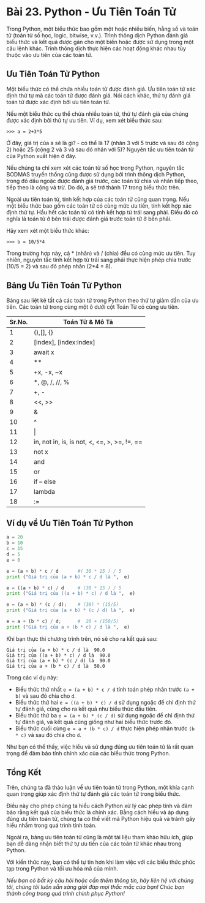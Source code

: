 # Bài 23. Python - Ưu Tiên Toán Tử

Trong Python, một biểu thức bao gồm một hoặc nhiều biến, hằng số và toán tử (toán tử số học, logic, bitwise, v.v.). Trình thông dịch Python đánh giá biểu thức và kết quả được gán cho một biến hoặc được sử dụng trong một câu lệnh khác. Trình thông dịch thực hiện các hoạt động khác nhau tùy thuộc vào ưu tiên của các toán tử.

## Ưu Tiên Toán Tử Python

Một biểu thức có thể chứa nhiều toán tử được đánh giá. Ưu tiên toán tử xác định thứ tự mà các toán tử được đánh giá. Nói cách khác, thứ tự đánh giá toán tử được xác định bởi ưu tiên toán tử.

Nếu một biểu thức cụ thể chứa nhiều toán tử, thứ tự đánh giá của chúng được xác định bởi thứ tự ưu tiên. Ví dụ, xem xét biểu thức sau:

```
>>> a = 2+3*5
```

Ở đây, giá trị của a sẽ là gì? - có thể là 17 (nhân 3 với 5 trước và sau đó cộng 2) hoặc 25 (cộng 2 và 3 và sau đó nhân với 5)? Nguyên tắc ưu tiên toán tử của Python xuất hiện ở đây.

Nếu chúng ta chỉ xem xét các toán tử số học trong Python, nguyên tắc BODMAS truyền thống cũng được sử dụng bởi trình thông dịch Python, trong đó dấu ngoặc được đánh giá trước, các toán tử chia và nhân tiếp theo, tiếp theo là cộng và trừ. Do đó, a sẽ trở thành 17 trong biểu thức trên.

Ngoài ưu tiên toán tử, tính kết hợp của các toán tử cũng quan trọng. Nếu một biểu thức bao gồm các toán tử có cùng mức ưu tiên, tính kết hợp xác định thứ tự. Hầu hết các toán tử có tính kết hợp từ trái sang phải. Điều đó có nghĩa là toán tử ở bên trái được đánh giá trước toán tử ở bên phải.

Hãy xem xét một biểu thức khác:

```
>>> b = 10/5*4
```

Trong trường hợp này, cả * (nhân) và / (chia) đều có cùng mức ưu tiên. Tuy nhiên, nguyên tắc tính kết hợp từ trái sang phải thực hiện phép chia trước (10/5 = 2) và sau đó phép nhân (2*4 = 8).

## Bảng Ưu Tiên Toán Tử Python

Bảng sau liệt kê tất cả các toán tử trong Python theo thứ tự giảm dần của ưu tiên. Các toán tử trong cùng một ô dưới cột Toán Tử có cùng ưu tiên.

| Sr.No. | Toán Tử & Mô Tả                              |
| ------ | -------------------------------------------- |
| 1      | (),[], {}                                    |
| 2      | [index], [index:index]                       |
| 3      | await x                                      |
| 4      | **                                           |
| 5      | +x, -x, ~x                                   |
| 6      | *, @, /, //, %                               |
| 7      | +, -                                         |
| 8      | <<, >>                                       |
| 9      | &                                            |
| 10     | ^                                            |
| 11     | \|                                           |
| 12     | in, not in, is, is not, <, <=, >, >=, !=, == |
| 13     | not x                                        |
| 14     | and                                          |
| 15     | or                                           |
| 16     | if – else                                    |
| 17     | lambda                                       |
| 18     | :=                                           |

## Ví dụ về Ưu Tiên Toán Tử Python

```python
a = 20
b = 10
c = 15
d = 5
e = 0

e = (a + b) * c / d       #( 30 * 15 ) / 5
print ("Giá trị của (a + b) * c / d là ",  e)

e = ((a + b) * c) / d     # (30 * 15 ) / 5
print ("Giá trị của ((a + b) * c) / d là ",  e)

e = (a + b) * (c / d);    # (30) * (15/5)
print ("Giá trị của (a + b) * (c / d) là ",  e)

e = a + (b * c) / d;      #  20 + (150/5)
print ("Giá trị của a + (b * c) / d là ",  e)
```

Khi bạn thực thi chương trình trên, nó sẽ cho ra kết quả sau:

```
Giá trị của (a + b) * c / d là  90.0
Giá trị của ((a + b) * c) / d là  90.0
Giá trị của (a + b) * (c / d) là  90.0
Giá trị của a + (b * c) / d là  50.0
```

Trong các ví dụ này:

- Biểu thức thứ nhất `e = (a + b) * c / d` tính toán phép nhân trước `(a + b)` và sau đó chia cho `d`.
- Biểu thức thứ hai `e = ((a + b) * c) / d` sử dụng ngoặc để chỉ định thứ tự đánh giá, cũng cho ra kết quả như biểu thức đầu tiên.
- Biểu thức thứ ba `e = (a + b) * (c / d)` sử dụng ngoặc để chỉ định thứ tự đánh giá, và kết quả cũng giống như hai biểu thức trước đó.
- Biểu thức cuối cùng `e = a + (b * c) / d` thực hiện phép nhân trước `(b * c)` và sau đó chia cho `d`.

Như bạn có thể thấy, việc hiểu và sử dụng đúng ưu tiên toán tử là rất quan trọng để đảm bảo tính chính xác của các biểu thức trong Python.

## Tổng Kết

Trên, chúng ta đã thảo luận về ưu tiên toán tử trong Python, một khía cạnh quan trọng giúp xác định thứ tự đánh giá các toán tử trong biểu thức. 

Điều này cho phép chúng ta hiểu cách Python xử lý các phép tính và đảm bảo rằng kết quả của biểu thức là chính xác. Bằng cách hiểu và áp dụng đúng ưu tiên toán tử, chúng ta có thể viết mã Python hiệu quả và tránh gây hiểu nhầm trong quá trình tính toán.

Ngoài ra, bảng ưu tiên toán tử cũng là một tài liệu tham khảo hữu ích, giúp bạn dễ dàng nhận biết thứ tự ưu tiên của các toán tử khác nhau trong Python.

Với kiến thức này, bạn có thể tự tin hơn khi làm việc với các biểu thức phức tạp trong Python và tối ưu hóa mã của mình.

*Nếu bạn có bất kỳ câu hỏi hoặc cần thêm thông tin, hãy liên hệ với chúng tôi, chúng tôi luôn sẵn sàng giải đáp mọi thắc mắc của bạn! Chúc bạn thành công trong quá trình chinh phục Python!*
